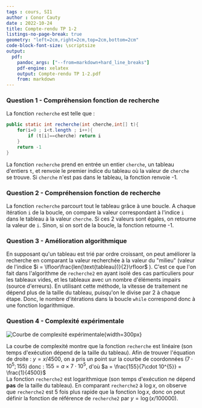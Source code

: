 ```yaml
---
tags : cours, SI1
author : Conor Cauty
date : 2022-10-24
title: Compte-rendu TP 1-2
listings-no-page-break: true
geometry: "left=2cm,right=2cm,top=2cm,bottom=2cm"
code-block-font-size: \scriptsize
output:
  pdf: 
    pandoc_args: ["--from=markdown+hard_line_breaks"]
    pdf-engine: xelatex
    output: Compte-rendu TP 1-2.pdf
    from: markdown
---
```

### Question 1 - Compréhension fonction de recherche
La fonction `recherche` est telle que :
```java
public static int recherche(int cherche,int[] t){
	for(i=0 ; i<t.length ; i++){
		if (t[i]==cherche) return i
	}
	return -1
}
```
La fonction `recherche` prend en entrée un entier `cherche`, un tableau d'entiers `t`, et renvoie le premier indice du tableau où la valeur de `cherche` se trouve. Si `cherche` n'est pas dans le tableau, la fonction renvoie -1.

### Question 2 - Compréhension fonction de recherche
La fonction `recherche` parcourt tout le tableau grâce à une boucle. A chaque itération `i` de la boucle, on compare la valeur correspondant à l'indice `i` dans le tableau à la valeur `cherche`. Si ces 2 valeurs sont égales, on retourne la valeur de `i`. Sinon, si on sort de la boucle, la fonction retourne -1.

### Question 3 - Amélioration algorithmique
En supposant qu'un tableau est trié par ordre croissant, on peut améliorer la recherche en comparant la valeur recherchée à la valeur du "milieu" (valeur de l'indice $i = \lfloor\frac{len(\text{tableau})}{2}\rfloor$ ). C'est ce que l'on fait dans l'algorithme de `recherche2` en ayant isolé des cas particuliers pour les tableaux vides, et les tableaux avec un nombre d'éléments impairs (source d'erreurs). En utilisant cette méthode, la vitesse de traitement ne dépend plus de la taille du tableau, puisqu'on le divise par 2 à chaque étape. Donc, le nombre d'itérations dans la boucle `while` correspond donc à une fonction logarithmique.

### Question 4 - Complexité expérimentale
![Courbe de complexité expérimentale](Obsidian/courbe_recherche2.png){width=300px}

La courbe de complexité montre que la fonction `recherche` est linéaire (son temps d'exécution dépend de la taille du tableau). Afin de trouver l'équation de droite : $y=x/4500$, on a pris un point sur la courbe de coordonnées $(7\cdot 10^{5} ; 155)$ donc : $155 = a\times7\cdot 10^5$, d'où $a = \frac{155}{7\cdot 10^{5}} = \frac{1}{4500}$  
La fonction `recherche2` est logarithmique (son temps d'exécution ne dépend **pas** de la taille du tableau).  En comparant `recherche2` à $\log{x}$, on observe que `recherche2` est 5 fois plus rapide que la fonction $\log{x}$, donc on peut définir la fonction de référence de `recherche2` par $y=\log(x/100000)$. 